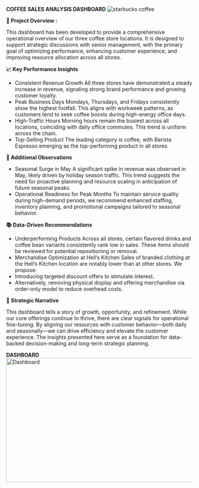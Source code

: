**COFFEE SALES ANALYSIS DASHBOARD**
![starbucks coffee](https://github.com/user-attachments/assets/89b823cf-183c-484a-a607-462142bbc582)


**🧭 Project Overview :**

This dashboard has been developed to provide a comprehensive operational overview of our three coffee store locations. It is designed to support strategic discussions with senior management, with the primary goal of optimizing performance, enhancing customer experience, and improving resource allocation across all stores.

**📈 Key Performance Insights**

- Consistent Revenue Growth
All three stores have demonstrated a steady increase in revenue, signaling strong brand performance and growing customer loyalty.
- Peak Business Days
Mondays, Thursdays, and Fridays consistently show the highest footfall. This aligns with workweek patterns, as customers tend to seek coffee boosts during high-energy office days.
- High-Traffic Hours
Morning hours remain the busiest across all locations, coinciding with daily office commutes. This trend is uniform across the chain.
- Top-Selling Product
The leading category is coffee, with Barista Espresso emerging as the top-performing product in all stores.

**📌 Additional Observations**

- Seasonal Surge in May
A significant spike in revenue was observed in May, likely driven by holiday season traffic. This trend suggests the need for proactive planning and resource scaling in anticipation of future seasonal peaks.
- Operational Readiness for Peak Months
To maintain service quality during high-demand periods, we recommend enhanced staffing, inventory planning, and promotional campaigns tailored to seasonal behavior.

**📚 Data-Driven Recommendations**

- Underperforming Products
Across all stores, certain flavored drinks and coffee bean variants consistently rank low in sales. These items should be reviewed for potential repositioning or removal.
- Merchandise Optimization at Hell’s Kitchen
Sales of branded clothing at the Hell’s Kitchen location are notably lower than at other stores. We propose:
- Introducing targeted discount offers to stimulate interest.
- Alternatively, removing physical display and offering merchandise via order-only model to reduce overhead costs.

**🧵 Strategic Narrative**

  This dashboard tells a story of growth, opportunity, and refinement. While our core offerings continue to thrive, there are clear signals for operational fine-tuning. By aligning our resources with customer behavior—both daily and seasonally—we can drive efficiency and elevate the customer experience. The insights presented here serve as a foundation for data-backed decision-making and long-term strategic planning.

**DASHBOARD**
<img width="716" height="335" alt="Dashboard" src="https://github.com/user-attachments/assets/01518350-5215-4fe8-8550-26898428ccfc" />
